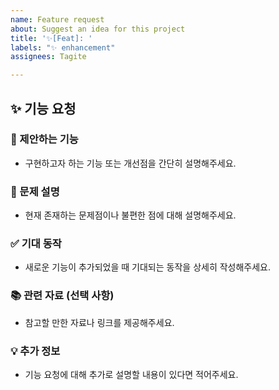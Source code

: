```yaml
---
name: Feature request
about: Suggest an idea for this project
title: '✨[Feat]: '
labels: "✨ enhancement"
assignees: Tagite

---
```


## ✨ 기능 요청

### 🚀 제안하는 기능
- 구현하고자 하는 기능 또는 개선점을 간단히 설명해주세요.

### 📝 문제 설명
- 현재 존재하는 문제점이나 불편한 점에 대해 설명해주세요.

### ✅ 기대 동작
- 새로운 기능이 추가되었을 때 기대되는 동작을 상세히 작성해주세요.

### 📚 관련 자료 (선택 사항)
- 참고할 만한 자료나 링크를 제공해주세요.

### 💡 추가 정보
- 기능 요청에 대해 추가로 설명할 내용이 있다면 적어주세요.
